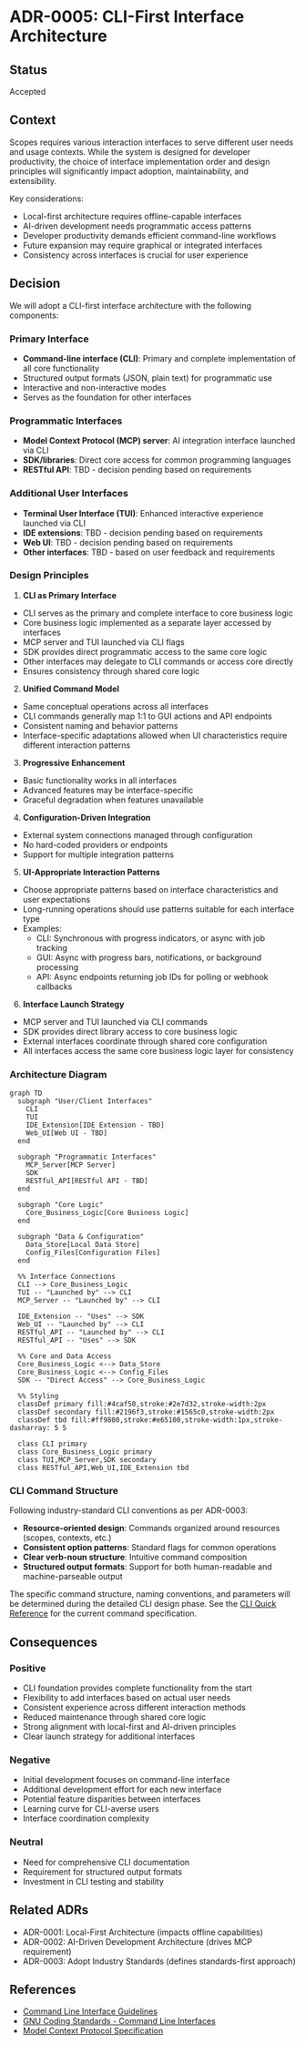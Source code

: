 # ADR-0005: CLI-First Interface Architecture

## Status

Accepted

## Context

Scopes requires various interaction interfaces to serve different user needs and usage contexts. While the system is designed for developer productivity, the choice of interface implementation order and design principles will significantly impact adoption, maintainability, and extensibility.

Key considerations:

- Local-first architecture requires offline-capable interfaces
- AI-driven development needs programmatic access patterns
- Developer productivity demands efficient command-line workflows
- Future expansion may require graphical or integrated interfaces
- Consistency across interfaces is crucial for user experience

## Decision

We will adopt a CLI-first interface architecture with the following components:

### Primary Interface

- **Command-line interface (CLI)**: Primary and complete implementation of all core functionality
- Structured output formats (JSON, plain text) for programmatic use
- Interactive and non-interactive modes
- Serves as the foundation for other interfaces

### Programmatic Interfaces

- **Model Context Protocol (MCP) server**: AI integration interface launched via CLI
- **SDK/libraries**: Direct core access for common programming languages
- **RESTful API**: TBD - decision pending based on requirements

### Additional User Interfaces

- **Terminal User Interface (TUI)**: Enhanced interactive experience launched via CLI
- **IDE extensions**: TBD - decision pending based on requirements
- **Web UI**: TBD - decision pending based on requirements
- **Other interfaces**: TBD - based on user feedback and requirements

### Design Principles

1. **CLI as Primary Interface**
  - CLI serves as the primary and complete interface to core business logic
  - Core business logic implemented as a separate layer accessed by interfaces
  - MCP server and TUI launched via CLI flags
  - SDK provides direct programmatic access to the same core logic
  - Other interfaces may delegate to CLI commands or access core directly
  - Ensures consistency through shared core logic

2. **Unified Command Model**
  - Same conceptual operations across all interfaces
  - CLI commands generally map 1:1 to GUI actions and API endpoints
  - Consistent naming and behavior patterns
  - Interface-specific adaptations allowed when UI characteristics require different interaction patterns

3. **Progressive Enhancement**
  - Basic functionality works in all interfaces
  - Advanced features may be interface-specific
  - Graceful degradation when features unavailable

4. **Configuration-Driven Integration**
  - External system connections managed through configuration
  - No hard-coded providers or endpoints
  - Support for multiple integration patterns

5. **UI-Appropriate Interaction Patterns**
  - Choose appropriate patterns based on interface characteristics and user expectations
  - Long-running operations should use patterns suitable for each interface type
  - Examples:
    - CLI: Synchronous with progress indicators, or async with job tracking
    - GUI: Async with progress bars, notifications, or background processing
    - API: Async endpoints returning job IDs for polling or webhook callbacks

6. **Interface Launch Strategy**
  - MCP server and TUI launched via CLI commands
  - SDK provides direct library access to core business logic
  - External interfaces coordinate through shared core configuration
  - All interfaces access the same core business logic layer for consistency

### Architecture Diagram

```mermaid
graph TD
  subgraph "User/Client Interfaces"
    CLI
    TUI
    IDE_Extension[IDE Extension - TBD]
    Web_UI[Web UI - TBD]
  end

  subgraph "Programmatic Interfaces"
    MCP_Server[MCP Server]
    SDK
    RESTful_API[RESTful API - TBD]
  end

  subgraph "Core Logic"
    Core_Business_Logic[Core Business Logic]
  end

  subgraph "Data & Configuration"
    Data_Store[Local Data Store]
    Config_Files[Configuration Files]
  end

  %% Interface Connections
  CLI --> Core_Business_Logic
  TUI -- "Launched by" --> CLI
  MCP_Server -- "Launched by" --> CLI

  IDE_Extension -- "Uses" --> SDK
  Web_UI -- "Launched by" --> CLI
  RESTful_API -- "Launched by" --> CLI
  RESTful_API -- "Uses" --> SDK

  %% Core and Data Access
  Core_Business_Logic <--> Data_Store
  Core_Business_Logic <--> Config_Files
  SDK -- "Direct Access" --> Core_Business_Logic

  %% Styling
  classDef primary fill:#4caf50,stroke:#2e7d32,stroke-width:2px
  classDef secondary fill:#2196f3,stroke:#1565c0,stroke-width:2px
  classDef tbd fill:#ff9800,stroke:#e65100,stroke-width:1px,stroke-dasharray: 5 5

  class CLI primary
  class Core_Business_Logic primary
  class TUI,MCP_Server,SDK secondary
  class RESTful_API,Web_UI,IDE_Extension tbd
```

### CLI Command Structure

Following industry-standard CLI conventions as per ADR-0003:

- **Resource-oriented design**: Commands organized around resources (scopes, contexts, etc.)
- **Consistent option patterns**: Standard flags for common operations
- **Clear verb-noun structure**: Intuitive command composition
- **Structured output formats**: Support for both human-readable and machine-parseable output

The specific command structure, naming conventions, and parameters will be determined during the detailed CLI design phase. See the [CLI Quick Reference](../../reference/cli-quick-reference.md) for the current command specification.

## Consequences

### Positive

- CLI foundation provides complete functionality from the start
- Flexibility to add interfaces based on actual user needs
- Consistent experience across different interaction methods
- Reduced maintenance through shared core logic
- Strong alignment with local-first and AI-driven principles
- Clear launch strategy for additional interfaces

### Negative

- Initial development focuses on command-line interface
- Additional development effort for each new interface
- Potential feature disparities between interfaces
- Learning curve for CLI-averse users
- Interface coordination complexity

### Neutral

- Need for comprehensive CLI documentation
- Requirement for structured output formats
- Investment in CLI testing and stability

## Related ADRs

- ADR-0001: Local-First Architecture (impacts offline capabilities)
- ADR-0002: AI-Driven Development Architecture (drives MCP requirement)
- ADR-0003: Adopt Industry Standards (defines standards-first approach)

## References

- [Command Line Interface Guidelines](https://clig.dev/)
- [GNU Coding Standards - Command Line Interfaces](https://www.gnu.org/prep/standards/html_node/Command_002dLine-Interfaces.html)
- [Model Context Protocol Specification](https://modelcontextprotocol.io/)

